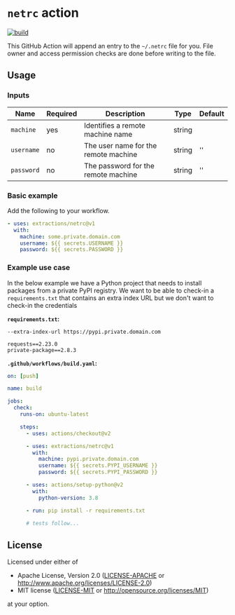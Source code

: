 # `netrc` action

[![build](https://github.com/extractions/netrc/actions/workflows/build.yaml/badge.svg)](https://github.com/extractions/netrc/actions/workflows/build.yaml)

This GitHub Action will append an entry to the `~/.netrc` file for you. File
owner and access permission checks are done before writing to the file.

## Usage

### Inputs

| Name       | Required | Description                          | Type   | Default |
| ---------- | -------- | ------------------------------------ | ------ | ------- |
| `machine`  | yes      | Identifies a remote machine name     | string |         |
| `username` | no       | The user name for the remote machine | string | ''      |
| `password` | no       | The password for the remote machine  | string | ''      |

### Basic example

Add the following to your workflow.

```yaml
- uses: extractions/netrc@v1
  with:
    machine: some.private.domain.com
    username: ${{ secrets.USERNAME }}
    password: ${{ secrets.PASSWORD }}
```

### Example use case

In the below example we have a Python project that needs to install packages
from a private PyPI registry. We want to be able to check-in a
`requirements.txt` that contains an extra index URL but we don't want to
check-in the credentials

**`requirements.txt`:**

```
--extra-index-url https://pypi.private.domain.com

requests==2.23.0
private-package==2.8.3
```

**`.github/workflows/build.yaml`:**

```yaml
on: [push]

name: build

jobs:
  check:
    runs-on: ubuntu-latest

    steps:
      - uses: actions/checkout@v2

      - uses: extractions/netrc@v1
        with:
          machine: pypi.private.domain.com
          username: ${{ secrets.PYPI_USERNAME }}
          password: ${{ secrets.PYPI_PASSWORD }}

      - uses: actions/setup-python@v2
        with:
          python-version: 3.8

      - run: pip install -r requirements.txt

      # tests follow...
```

## License

Licensed under either of

- Apache License, Version 2.0 ([LICENSE-APACHE](LICENSE-APACHE) or
   http://www.apache.org/licenses/LICENSE-2.0)
- MIT license ([LICENSE-MIT](LICENSE-MIT) or http://opensource.org/licenses/MIT)

at your option.
